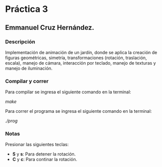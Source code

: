 # Práctica 3
## Emmanuel Cruz Hernández.

### Descripción
Implementación de animación de un jardín, donde se aplica la creación de figuras geométricas, simetría, transformaciones (rotación, traslación, escala), manejo de cámara, interacción por teclado, manejo de texturas y manejo de iluminación.

### Compilar y correr
Para compilar se ingresa el siguiente comando en la terminal:

_make_

Para correr el programa se ingresa el siguiente comando en la terminal:

_./prog_

### Notas
Presionar las siguientes teclas:
* **S** y **s**: Para detener la rotación.
* **C** y **c**: Para continar la rotación.
